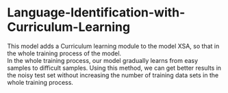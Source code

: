 # Language-Identification-with-Curriculum-Learning

This model adds a Curriculum learning module to the model XSA, so that in the whole training process of the model.<br>
In the whole training process, our model gradually learns from easy samples to difficult samples. Using this method, we can get better results in the noisy test set without increasing the number of training data sets in the whole training process.

